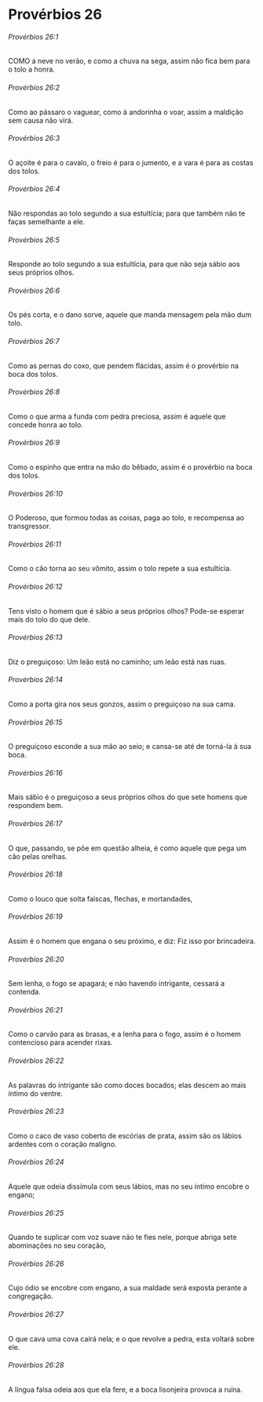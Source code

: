 # Provérbios 26

###### Provérbios 26:1

COMO a neve no verão, e como a chuva na sega, assim não fica bem para o tolo a honra.

###### Provérbios 26:2

Como ao pássaro o vaguear, como à andorinha o voar, assim a maldição sem causa não virá.

###### Provérbios 26:3

O açoite é para o cavalo, o freio é para o jumento, e a vara é para as costas dos tolos.

###### Provérbios 26:4

Não respondas ao tolo segundo a sua estultícia; para que também não te faças semelhante a ele.

###### Provérbios 26:5

Responde ao tolo segundo a sua estultícia, para que não seja sábio aos seus próprios olhos.

###### Provérbios 26:6

Os pés corta, e o dano sorve, aquele que manda mensagem pela mão dum tolo.

###### Provérbios 26:7

Como as pernas do coxo, que pendem flácidas, assim é o provérbio na boca dos tolos.

###### Provérbios 26:8

Como o que arma a funda com pedra preciosa, assim é aquele que concede honra ao tolo.

###### Provérbios 26:9

Como o espinho que entra na mão do bêbado, assim é o provérbio na boca dos tolos.

###### Provérbios 26:10

O Poderoso, que formou todas as coisas, paga ao tolo, e recompensa ao transgressor.

###### Provérbios 26:11

Como o cão torna ao seu vômito, assim o tolo repete a sua estultícia.

###### Provérbios 26:12

Tens visto o homem que é sábio a seus próprios olhos? Pode-se esperar mais do tolo do que dele.

###### Provérbios 26:13

Diz o preguiçoso: Um leão está no caminho; um leão está nas ruas.

###### Provérbios 26:14

Como a porta gira nos seus gonzos, assim o preguiçoso na sua cama.

###### Provérbios 26:15

O preguiçoso esconde a sua mão ao seio; e cansa-se até de torná-la à sua boca.

###### Provérbios 26:16

Mais sábio é o preguiçoso a seus próprios olhos do que sete homens que respondem bem.

###### Provérbios 26:17

O que, passando, se põe em questão alheia, é como aquele que pega um cão pelas orelhas.

###### Provérbios 26:18

Como o louco que solta faíscas, flechas, e mortandades,

###### Provérbios 26:19

Assim é o homem que engana o seu próximo, e diz: Fiz isso por brincadeira.

###### Provérbios 26:20

Sem lenha, o fogo se apagará; e não havendo intrigante, cessará a contenda.

###### Provérbios 26:21

Como o carvão para as brasas, e a lenha para o fogo, assim é o homem contencioso para acender rixas.

###### Provérbios 26:22

As palavras do intrigante são como doces bocados; elas descem ao mais íntimo do ventre.

###### Provérbios 26:23

Como o caco de vaso coberto de escórias de prata, assim são os lábios ardentes com o coração maligno.

###### Provérbios 26:24

Aquele que odeia dissimula com seus lábios, mas no seu íntimo encobre o engano;

###### Provérbios 26:25

Quando te suplicar com voz suave não te fies nele, porque abriga sete abominações no seu coração,

###### Provérbios 26:26

Cujo ódio se encobre com engano, a sua maldade será exposta perante a congregação.

###### Provérbios 26:27

O que cava uma cova cairá nela; e o que revolve a pedra, esta voltará sobre ele.

###### Provérbios 26:28

A língua falsa odeia aos que ela fere, e a boca lisonjeira provoca a ruína.

